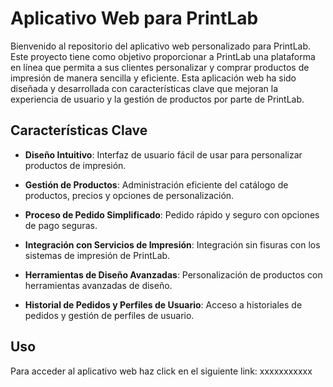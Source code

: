# Aplicativo Web para PrintLab

Bienvenido al repositorio del aplicativo web personalizado para PrintLab. Este proyecto tiene como objetivo proporcionar a PrintLab una plataforma en línea que permita a sus clientes personalizar y comprar productos de impresión de manera sencilla y eficiente. Esta aplicación web ha sido diseñada y desarrollada con características clave que mejoran la experiencia de usuario y la gestión de productos por parte de PrintLab.

## Características Clave

- **Diseño Intuitivo**: Interfaz de usuario fácil de usar para personalizar productos de impresión.

- **Gestión de Productos**: Administración eficiente del catálogo de productos, precios y opciones de personalización.

- **Proceso de Pedido Simplificado**: Pedido rápido y seguro con opciones de pago seguras.

- **Integración con Servicios de Impresión**: Integración sin fisuras con los sistemas de impresión de PrintLab.

- **Herramientas de Diseño Avanzadas**: Personalización de productos con herramientas avanzadas de diseño.

- **Historial de Pedidos y Perfiles de Usuario**: Acceso a historiales de pedidos y gestión de perfiles de usuario.

## Uso
Para acceder al aplicativo web haz click en el siguiente link: xxxxxxxxxxx
